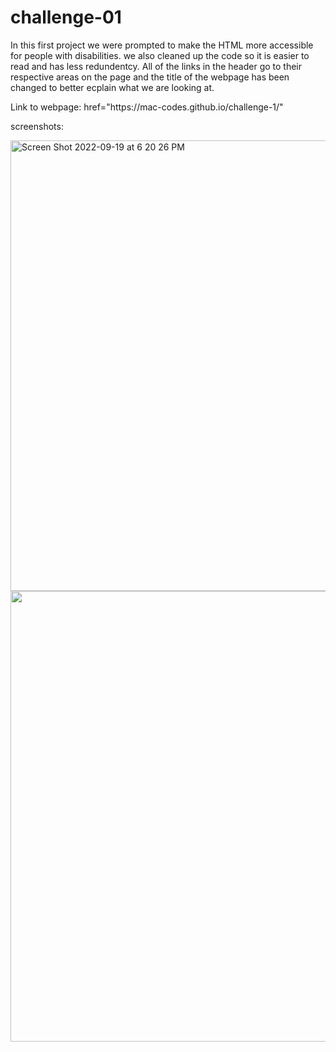 # challenge-01
<p> In this first project we were prompted to make the HTML more accessible for people with disabilities. we also cleaned up the code so it is easier to read and has less redundentcy. All of the links in the header go to their respective areas on the page and the title of the webpage has been changed to better ecplain what we are looking at. </p>
<p> Link to webpage: href="https://mac-codes.github.io/challenge-1/"</p>
<p>screenshots:</p> 
<img width="721" alt="Screen Shot 2022-09-19 at 6 20 26 PM" src="https://user-images.githubusercontent.com/102085405/191136347-89ff6a44-0750-49cc-8c09-1e4c03fc02c7.png"> 
<img width="721" src="https://user-images.githubusercontent.com/102085405/191136670-32f9796f-15a6-45e2-a07e-c2d96185d86c.png">


